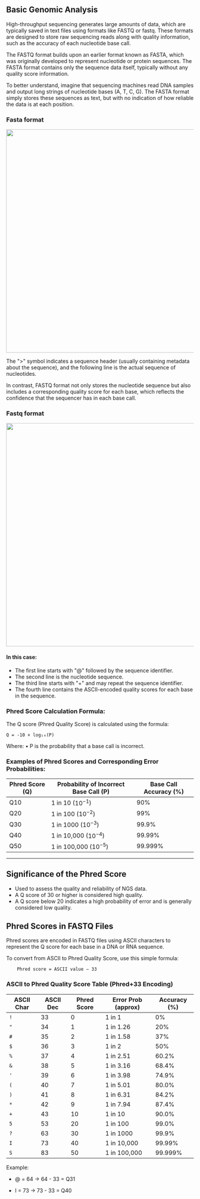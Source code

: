 ## Basic Genomic Analysis 

High-throughput sequencing generates large amounts of data, which are typically saved in text files using formats like FASTQ or fastq. These formats are designed to store raw sequencing reads along with quality information, such as the accuracy of each nucleotide base call. 

The FASTQ format builds upon an earlier format known as FASTA, which was originally developed to represent nucleotide or protein sequences. The FASTA format contains only the sequence data itself, typically without any quality score information. 

To better understand, imagine that sequencing machines read DNA samples and output long strings of nucleotide bases (A, T, C, G). The FASTA format simply stores these sequences as text, but with no indication of how reliable the data is at each position. 

### Fasta format 

<img src="https://github.com/user-attachments/assets/6c8fbf3b-5ed2-4d72-9e23-b6b804726077" width="600"/>

The ">" symbol indicates a sequence header (usually containing metadata about the sequence), and the following line is the actual sequence of nucleotides. 

In contrast, FASTQ format not only stores the nucleotide sequence but also includes a corresponding quality score for each base, which reflects the confidence that the sequencer has in each base call. 

### Fastq format 

<img src="https://github.com/user-attachments/assets/1ae59856-925f-4cb6-b75e-b9403ccdce68" width="600"/>

#### In this case:

- The first line starts with "@" followed by the sequence identifier.
- The second line is the nucleotide sequence.
- The third line starts with "+" and may repeat the sequence identifier.
- The fourth line contains the ASCII-encoded quality scores for each base in the sequence.

### Phred Score Calculation Formula:

The Q score (Phred Quality Score) is calculated using the formula:

	Q = -10 × log₁₀(P)

Where:
	•	P is the probability that a base call is incorrect.

### Examples of Phred Scores and Corresponding Error Probabilities:

| Phred Score (Q) | Probability of Incorrect Base Call (P) | Base Call Accuracy (%) |
|---------|-------------|---------|
| Q10 | 1 in 10 ($10^{-1}$) | 90% |
| Q20 | 1 in 100 ($10^{-2}$) | 99% |
| Q30 | 1 in 1000 ($10^{-3}$) | 99.9% |
| Q40 | 1 in 10,000 ($10^{-4}$) | 99.99% |
| Q50 | 1 in 100,000 ($10^{-5}$) | 99.999% |

---

## Significance of the Phred Score
- Used to assess the quality and reliability of NGS data.
- A Q score of 30 or higher is considered high quality.
- A Q score below 20 indicates a high probability of error and is generally considered low quality.

## Phred Scores in FASTQ Files
Phred scores are encoded in FASTQ files using ASCII characters to represent the Q score for each base in a DNA or RNA sequence.

To convert from ASCII to Phred Quality Score, use this simple formula:

        Phred score = ASCII value − 33

### ASCII to Phred Quality Score Table (Phred+33 Encoding)

| ASCII Char | ASCII Dec | Phred Score | Error Prob (approx)        | Accuracy (%) |
|------------|------------|-------------|-----------------------------|---------------|
| `!`        | 33         | 0           | 1 in 1                      | 0%            |
| `"`        | 34         | 1           | 1 in 1.26                   | 20%           |
| `#`        | 35         | 2           | 1 in 1.58                   | 37%           |
| `$`        | 36         | 3           | 1 in 2                      | 50%           |
| `%`        | 37         | 4           | 1 in 2.51                   | 60.2%         |
| `&`        | 38         | 5           | 1 in 3.16                   | 68.4%         |
| `'`        | 39         | 6           | 1 in 3.98                   | 74.9%         |
| `(`        | 40         | 7           | 1 in 5.01                   | 80.0%         |
| `)`        | 41         | 8           | 1 in 6.31                   | 84.2%         |
| `*`        | 42         | 9           | 1 in 7.94                   | 87.4%         |
| `+`        | 43         | 10          | 1 in 10                    | 90.0%         |
| `5`        | 53         | 20          | 1 in 100                   | 99.0%         |
| `?`        | 63         | 30          | 1 in 1000                  | 99.9%         |
| `I`        | 73         | 40          | 1 in 10,000                | 99.99%        |
| `S`        | 83         | 50          | 1 in 100,000              | 99.999%       |

Example:

- @ = 64 → 64 - 33 = Q31

- I = 73 → 73 - 33 = Q40
